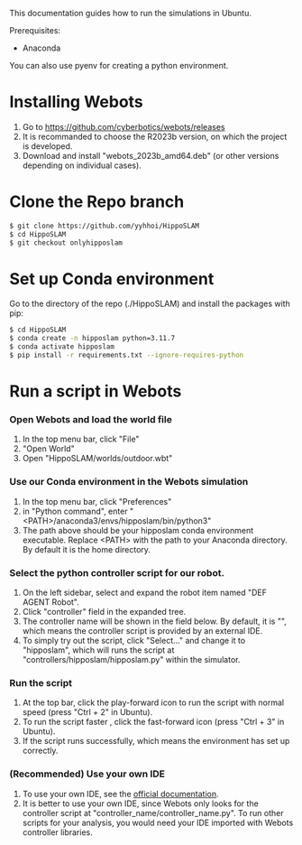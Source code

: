 This documentation guides how to run the simulations in Ubuntu.

Prerequisites:
- Anaconda

You can also use pyenv for creating a python environment. 


# Installing Webots
1. Go to https://github.com/cyberbotics/webots/releases
2. It is recommanded to choose the R2023b version, on which the project is developed.
3. Download and install "webots_2023b_amd64.deb" (or other versions depending on individual cases).

# Clone the Repo branch
```bash
$ git clone https://github.com/yyhhoi/HippoSLAM
$ cd HippoSLAM
$ git checkout onlyhipposlam
```

# Set up Conda environment
Go to the directory of the repo (./HippoSLAM) and install the packages with pip:
```bash
$ cd HippoSLAM
$ conda create -n hipposlam python=3.11.7
$ conda activate hipposlam
$ pip install -r requirements.txt --ignore-requires-python
```

# Run a  script in Webots
### Open Webots and load the world file
1. In the top menu bar, click "File" 
2. "Open World" 
3. Open "HippoSLAM/worlds/outdoor.wbt"


### Use our Conda environment in the Webots simulation
1. In the top menu bar, click "Preferences" 
2. in "Python command", enter "\<PATH\>/anaconda3/envs/hipposlam/bin/python3"
3. The path above should be your hipposlam conda environment executable. Replace \<PATH\> with the path to your Anaconda directory. By default it is the home directory.
   
	
### Select the python controller script for our robot.
1. On the left sidebar, select and expand the robot item named "DEF AGENT Robot". 
2. Click "controller" field in the expanded tree. 
3. The controller name will be shown in the field below. By default, it is "<extern>", which means the controller script is provided by an external IDE. 
4. To simply try out the script, click "Select..." and change it to "hipposlam", which will runs the script at "controllers/hipposlam/hipposlam.py" within the simulator.

### Run the script
1. At the top bar, click the play-forward icon to run the script with normal speed (press "Ctrl + 2" in Ubuntu).
2. To run the script faster , click the fast-forward icon  (press "Ctrl + 3" in Ubuntu).
3. If the script runs successfully, which means the environment has set up correctly.

### (Recommended) Use your own IDE
1. To use your own IDE, see the [official documentation](https://cyberbotics.com/doc/guide/using-your-ide). 
2. It is better to use your own IDE, since Webots only looks for the controller script at "controller_name/controller_name.py". To run other scripts for your analysis, you would need your IDE imported with Webots controller libraries.

